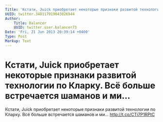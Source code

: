 ```yaml
---
Title: 'Кстати, Juick приобретает некоторые признаки развитой технологии по Кларку. Всё больше встречается шаманов и ми...'
UUID: twitter.348117919043026944
Author:
    Title: Balancer
    UUID: twitter.user.balancer73
Date: 'Fri, 21 Jun 2013 20:39:14 +0400'
Type: Post
Markup: Text
---
```


# Кстати, Juick приобретает некоторые признаки развитой технологии по Кларку. Всё больше встречается шаманов и ми...

Кстати, Juick приобретает некоторые признаки развитой
технологии по Кларку. Всё больше встречается шаманов и ми...
http://t.co/CTi7P1RPtC